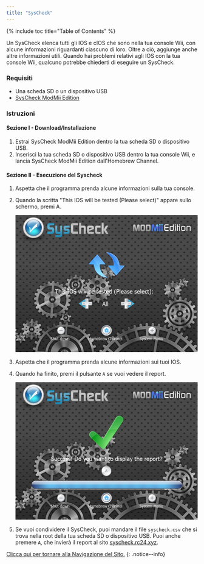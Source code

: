 ```yaml
---
title: "SysCheck"
---
```


{% include toc title="Table of Contents" %}

Un SysCheck elenca tutti gli IOS e cIOS che sono nella tua console Wii, con alcune informazioni riguardanti ciascuno di loro. Oltre a ciò, aggiunge anche altre informazioni utili. Quando hai problemi relativi agli IOS con la tua console Wii, qualcuno potrebbe chiederti di eseguire un SysCheck.

### Requisiti

* Una scheda SD o un dispositivo USB
* [SysCheck ModMii Edition](https://oscwii.org/library/app/SysCheckME)

### Istruzioni
#### Sezione I - Download/Installazione

1. Estrai SysCheck ModMii Edition dentro la tua scheda SD o dispositivo USB.
1. Inserisci la tua scheda SD o dispositivo USB dentro la tua console Wii, e lancia SysCheck ModMii Edition dall'Homebrew Channel.

#### Sezione II - Esecuzione del Syscheck

1. Aspetta che il programma prenda alcune informazioni sulla tua console.
1. Quando la scritta "This IOS will be tested (Please select)" appare sullo schermo, premi A.

    ![](/images/homebrew/syscheck/syscheck_chooseios.png)

1. Aspetta che il programma prenda alcune informazioni sui tuoi IOS.
1. Quando ha finito, premi il pulsante `A` se vuoi vedere il report.

    ![](/images/homebrew/syscheck/syscheck_success.png)

1. Se vuoi condividere il SysCheck, puoi mandare il file `syscheck.csv` che si trova nella root della tua scheda SD o dispositivo USB. Puoi anche premere `A`, che invierà il report al sito [syscheck.rc24.xyz](http://syscheck.rc24.xyz/).

[Clicca qui per tornare alla Navigazione del Sito.](site-navigation)
{: .notice--info}
